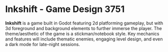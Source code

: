 # Inkshift - Game Design 3751

**Inkshift** is a game built in Godot featuring 2d platforming gameplay, but with 3d foreground and background elements to further immerse the player. The theme/aesthetic of the game is a stickman/notebook style. Key mechanics and features will include thematic enemies, engaging level design, and even a dark mode for late-night sessions.